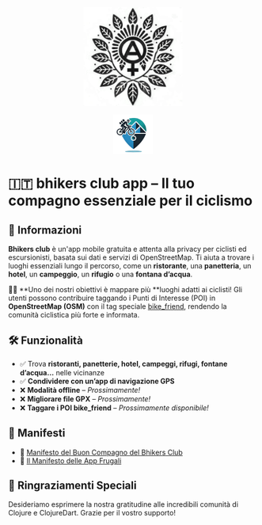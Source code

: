 <p align="center">
  <img src="./src/resources/logo.png" alt="Logo del Bhikers Club" width="200" height="200">
</p>
<p align="center">
  <img src="./src/resources/icons/icon.png" alt="Bhikers Club icon" width="80" height="80" style="border-radius: 0;">
</p>

# 🇮🇹 bhikers club app – Il tuo compagno essenziale per il ciclismo

## 📌 Informazioni
**Bhikers club** è un'app mobile gratuita e attenta alla privacy per ciclisti ed escursionisti, basata sui dati e servizi di OpenStreetMap. Ti aiuta a trovare i luoghi essenziali lungo il percorso, come un **ristorante**, una **panetteria**, un **hotel**, un **campeggio**, un **rifugio** o una **fontana d’acqua**.

🚴‍♀️ **Uno dei nostri obiettivi è mappare più **luoghi adatti ai ciclisti! 
Gli utenti possono contribuire taggando i Punti di Interesse (POI) in **OpenStreetMap (OSM)** con il tag speciale  [bike_friend](https://taginfo.openstreetmap.org/keys/bike_friend#overview), rendendo la comunità ciclistica più forte e informata.

## 🛠 Funzionalità
- ✅ Trova **ristoranti, panetterie, hotel, campeggi, rifugi, fontane d’acqua...** nelle vicinanze
- ✅ **Condividere con un’app di navigazione GPS**
- ❌ **Modalità offline** – *Prossimamente!*
- ❌ **Migliorare file GPX** – *Prossimamente!*
- ❌ **Taggare i POI bike_friend** – *Prossimamente disponibile!*

## 📜 Manifesti
- 🚴 [Manifesto del Buon Compagno del Bhikers Club](src/resources/manifestos/BHIKERS_CLUB_GOOD_FELLOW.it.md)
- 📱 [Il Manifesto delle App Frugali](src/resources/manifestos/FRUGALAPP_MANIFESTO.it.md)

## 🙏 Ringraziamenti Speciali
Desideriamo esprimere la nostra gratitudine alle incredibili comunità di Clojure e ClojureDart. Grazie per il vostro supporto!
